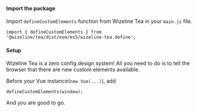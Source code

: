 #### Import the package

Import `defineCustomElements` function from Wizeline Tea in your `main.js` file.

```code
import { defineCustomElements } from '@wizeline/tea/dist/esm/es5/wizeline-tea.define';
```

#### Setup

Wizeline Tea is a zero config design system! All you need to do is to tell the browser that there are new custom elements available.

Before your Vue instance(`new Vue(...)`), add

```code
defineCustomElements(window);
```

And you are good to go.
